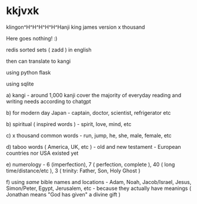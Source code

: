 # kkjvxk
klingon^H^H^H^H^H^Hanji king james version x thousand

Here goes nothing!  :)

redis sorted sets ( zadd ) in english

then can translate to kangi

using python flask

using sqlite

a) kangi - around 1,000 kanji cover the majority of everyday reading and writing needs according to chatgpt

b) for modern day Japan - captain, doctor, scientist, refrigerator etc

b) spiritual ( inspired words ) - spirit, love, mind, etc

c) x thousand common words - run, jump, he, she, male, female, etc

d) taboo words ( America, UK, etc ) - old and new testament - European countries nor USA existed yet

e) numerology - 6 (imperfection), 7 ( perfection, complete ), 40 ( long time/distance/etc ), 3 ( trinity: Father, Son, Holy Ghost )

f) using *same* bible names and locations - Adam, Noah, Jacob/Israel, Jesus, Simon/Peter, Egypt, Jerusalem, etc - because they actually have meanings ( Jonathan means "God has given" a divine gift )
